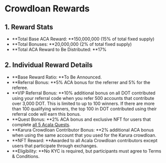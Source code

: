 # Crowdloan Rewards

## 1. Reward Stats

* **Total Base ACA Reward: **150,000,000 (15% of total fixed supply)
* **Total Bonuses: **20,000,000 (2% of total  fixed supply)
* **Total ACA Reward to Be Distributed: **17%

## 2. Individual Reward Details

* **Base Reward Ratio: **To Be Announced.
* **Referral Bonus: **5% ACA bonus for the referrer and 5% for the referee.
* **VIP Referral Bonus: **10% additional bonus on all DOT contributed using your referral code when you refer 500 accounts that contribute over 3,000 DOT. This is limited to up to 100 winners. If there are more than 100 qualifying winners, the top 100 in DOT contributed using their referral code will earn this bonus.
* **Quest Bonus: **2% ACA bonus and exclusive NFT for users that complete [all 5 Acala Quests](https://acala.network/acala/quests).
* **Karura Crowdloan Contributor Bonus: **2% additional ACA bonus when using the same account that you used for the Karura crowdloan.
* **NFT Reward: **Awarded to all Acala Crowdloan contributors except users that participate through exchanges.
* **Eligibility: **No KYC is required, but participants must agree to Terms & Conditions.
